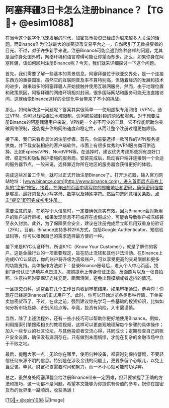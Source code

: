 # 阿塞拜疆3日卡怎么注册binance？【TG💪+ @esim1088】

在当今这个数字化飞速发展的时代，加密货币投资已经成为越来越多人关注的话题。而Binance作为全球最大的加密货币交易平台之一，自然吸引了无数投资者的目光。不过，对于许多新手来说，注册Binance可能会遇到各种各样的问题，尤其是当你身处国外时，网络环境和语言障碍可能让你望而却步。那么，如果你身在阿塞拜疆，该如何顺利注册Binance呢？今天，我们就来详细探讨一下这个问题。

首先，我们需要了解一些基本的背景信息。阿塞拜疆位于欧亚交界处，是一个连接东西方的重要国家。虽然它的互联网普及率不算特别高，但随着经济的发展和技术的进步，越来越多的阿塞拜疆人开始接触并使用互联网服务。然而，由于地理位置和政策原因，阿塞拜疆的网络环境相对封闭，很多国际网站和服务可能无法直接访问。这就给像Binance这样的全球化平台带来了不小的挑战。

那么，如何解决这一问题呢？答案其实很简单——使用虚拟专用网络（VPN）。通过VPN，你可以轻松绕过地域限制，访问那些被封锁的网站和服务。对于想要注册Binance的阿塞拜疆用户来说，VPN是一个必不可少的工具。它不仅能帮助你突破网络限制，还能提升你的网络速度和稳定性，从而让整个注册过程更加顺畅。

接下来，我们来看看具体的注册步骤。首先，你需要选择一款可靠的VPN服务提供商，并下载安装相应的客户端软件。市面上有很多优秀的VPN服务商可供选择，比如ExpressVPN、NordVPN等。在选择时，建议优先考虑那些拥有良好口碑、稳定性和隐私保护措施的服务商。安装完成后，启动客户端并连接到一个合适的服务器节点。一般来说，选择靠近你所在地区的服务器会获得更好的体验。

完成这些准备工作后，就可以正式开始注册Binance了。打开浏览器，输入官方网站地址：[www.binance.com](http://www.binance.com)，进入首页后点击右上角的“注册”按钮。接着，在弹出的页面中填写你的邮箱地址和密码，确保密码强度足够高，最好包含大小写字母、数字以及特殊字符。然后勾选同意相关条款，点击“提交”即可完成初步注册。

需要注意的是，在填写个人信息时，一定要确保真实有效。因为Binance会对新用户的账户进行审核，如果发现信息不符或存在虚假成分，可能会导致账户被冻结甚至永久封禁。此外，为了保障资金安全，建议在注册完成后立即启用双重身份验证（2FA）。目前，Binance支持多种2FA方式，包括Google Authenticator、短信验证码等，你可以根据自己的需求选择最方便的一种。

接下来是KYC认证环节。所谓KYC（Know Your Customer），就是了解你的客户。这是金融行业的一项重要规定，旨在防止洗钱和其他非法活动。在Binance上完成KYC认证后，你的账户将升级为高级账户，可以享受更高的交易限额和更多的功能支持。具体操作方法如下：登录Binance账号后，进入个人中心页面，找到“身份认证”选项并点击进入。按照提示上传身份证正面、反面照片以及一张自拍照。注意拍照时要保证光线充足、画面清晰，避免出现模糊或者遮挡的情况。

一旦提交资料，通常会在几个工作日内收到审核结果。如果审核通过，恭喜你！你现在已经是Binance的正式用户了。此时，你可以开始浏览各类币种行情、下单买卖加密货币了。不过，在此之前，强烈建议你先学习一些基础的投资知识，比如如何分析市场趋势、识别风险点等。毕竟，投资有风险，入市需谨慎。

当然，除了上述流程外，还有一些小技巧可以帮助你更好地使用Binance。例如，利用搜索引擎搜索相关的教程视频，这样可以更直观地理解每个步骤的具体操作；加入一些专业的社区论坛，与其他投资者交流心得，共同成长；定期检查自己的账户安全设置，确保没有漏洞存在。只有做到未雨绸缪，才能在复杂的金融市场中立于不败之地。

最后，提醒大家一点：无论你在哪里，使用何种设备，都要时刻保持警惕，不要轻信任何来源不明的信息。特别是在涉及金钱的问题上，更要多留个心眼儿，以免上当受骗。毕竟，财富积累需要时间和努力，而一不小心就可能前功尽弃。

总之，虽然身处阿塞拜疆会给注册Binance带来一定困难，但只要掌握了正确的方法和技巧，这一切都不是问题。希望本文能够为你提供有价值的参考，祝你在加密货币的世界里一路顺风，收获满满！

[[TG💪+ @esim1088](https://t.me/s/esim1088) ![Image](https://i.postimg.cc/4NQfJmqS/Snipaste-2025-05-13-00-14-12.png)]